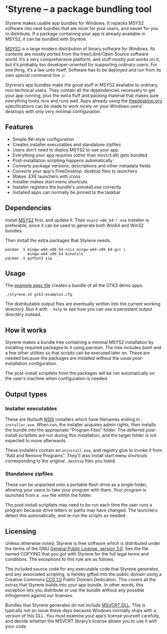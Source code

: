 # ’Styrene – a package bundling tool

Styrene makes usable app bundles for Windows.
It repacks MSYS2 software into neat bundles that are nicer for your users,
and easier for you to distribute.
If a package containing your app is already available in MSYS2,
it can be bundled with Styrene.

[MSYS2][m2] is a large modern distribution of binary software for Windows.
Its contents are mostly ported from the free/Libré/Open Source software world.
It’s a very comprehensive platform, and stuff _mostly just works_ on it,
but it’s probably too developer-oriented for supporting ordinary users.
For one thing, it’s a law unto itself,
Software has to be deployed and run from its own special command line ☺

Styrene’s app bundles make the good stuff in MSYS2 available to
ordinary, non-technical users.
They contain all the dependencies necessary to get your app running,
plus the extra fluff and packing material that
makes sure everything looks nice and runs well.
Apps already using the [freedesktop.org][fdo] specifications
can be made to work nicely on your Windows users’ desktops
with only very minimal configuration.

## Features

* Simple INI-style configuration
* Creates installer executables and standalone zipfiles
* Users don't need to deploy MSYS2 to use your app
* Everything your app requires (other than msvcrt.dll) gets bundled 
* Post-installation scripting happens automatically
* Converts package versions, descriptions and other metadata fields
* Converts your app's FreeDesktop .desktop files to launchers
* Makes .EXE launchers with icons
* Installer makes start menu shortcuts
* Installer registers the bundle's uninstall.exe correctly
* Installed apps can normally be pinned to the taskbar

## Dependencies

Install [MSYS2][m2] first, and update it.
Their `msys2-x86_64-*.exe` installer is preferable,
since it can be used to generate both Win64 and Win32 bundles.

Then install the extra packages that Styrene needs.

    pacman -S mingw-w64-x86_64-nsis mingw-w64-x86_64-gcc \
              mingw-w64-x86_64-binutils
    pacman -S python3 zip

## Usage

The [example spec file][xcfg] creates a bundle of all the GTK3 demo apps.

    ./styrene.sh gtk3-examples.cfg

The distributable output files are eventually written into the current
working directory.  Run it with `--help` to see how you can use a
persistent output directory instead.

## How it works

Styrene makes a bundle tree containing a minimal MSYS2 installation
by installing required packages to it using _pacman_.
The tree includes _bash_ and a few other utilities
so that scripts can be executed later on.
These are needed because the packages are installed
without the usual post-installation configuration.

The post-install scriptlets from the packages
will be run automatically on the user's machine
when configuration is needed.

## Output types

### Installer executables

These are Nullsoft [NSIS][nsis] installers
which have filenames ending in `-installer.exe`.
When run, the installer acquires admin rights,
then installs the bundle into the appropriate “Program Files” folder.
The deferred post-install scriptlets
are run during this installation,
and the target folder is not expected to move afterwards.

These installers contain an `uninstall.exe`,
and registry glue to invoke it from “Add and Remove Programs”.
They'll also install start menu shortcuts
corresponding to the original `.desktop` files you listed.

### Standalone zipfiles

These can be unpacked onto a portable flash drive as a single folder,
allowing your users to take your program with them.
Your program is launched from a `.exe` file within the folder.

The post-install scriptlets may need to be run
each time the user runs a program
because drive letters or paths may have changed.
The launchers detect this automatically,
and re-run the scripts as needed.

## Licensing

Unless otherwise noted, Styrene is free software
which is distributed under the terms of
the GNU [General Public License, version 3.0][gpl3].
See the file named COPYING that you got with Styrene
for the full legal terms and conditions.
The exceptions to this rule are as follows.

The included source code for
any executable code that Styrene generates,
and any associated scripting,
is hereby gifted into the public domain
using a Creative Commons [CC0 1.0][cc0] Public Domain Dedication.
This covers all the extras that Styrene builds into your app bundle.
In other words, this exception lets you distribute or use the bundle
without any possible infingement against our licenses.

Bundles that Styrene generates do not include [MSVCRT.DLL][msvcrt].
This is typically not an issue these days
because Windows normally ships with a version of this DLL.
You must examine your app’s license yourself carefully,
and decide whether the MSVCRT library’s license
allows you to use it with your code.

[m2]: https://msys2.github.io/
[fdo]: https://www.freedesktop.org/wiki/
[nsis]: http://nsis.sourceforge.net/
[xcfg]: gtk3-examples.cfg
[cc0]: https://creativecommons.org/publicdomain/zero/1.0/
[gpl3]: COPYING
[msvcrt]: https://support.microsoft.com/en-us/kb/2977003
